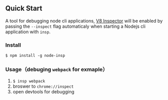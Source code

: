 ## Quick Start
A tool for debugging node cli applications, [V8 Inspector](https://nodejs.org/dist/latest-v10.x/docs/api/debugger.html#debugger_v8_inspector_integration_for_node_js) will be enabled by passing the `--inspect` flag automaticaly when starting a Nodejs cli application with `insp`.

### Install
`$ npm install -g node-insp`

### Usage（debuging `webpack` for exmaple）
1. `$ insp webpack`
2. broswer to `chrome://inspect`
3. open devtools for debugging
